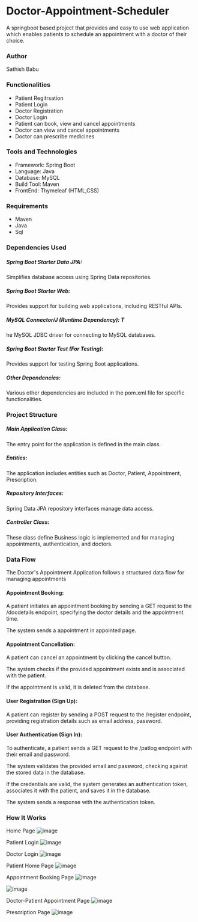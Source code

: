 # Doctor-Appointment-Scheduler

A springboot based project that provides and 
easy to use web application which enables patients to 
schedule an appointment with a doctor of their choice.

### Author
Sathish Babu

### Functionalities
* Patient Regitrsation
* Patient Login
* Doctor Registration
* Doctor Login
* Patient can book, view and cancel appointments
* Doctor can view and cancel appointments
* Doctor can prescribe medicines

### Tools and Technologies
* Framework: Spring Boot 
* Language: Java
* Database: MySQL
* Build Tool: Maven
* FrontEnd: Thymeleaf (HTML,CSS)


### Requirements
- Maven
- Java
- Sql

### Dependencies Used

##### Spring Boot Starter Data JPA: 
Simplifies database access using Spring Data repositories.

##### Spring Boot Starter Web: 
Provides support for building web applications, including RESTful APIs.

##### MySQL Connector/J (Runtime Dependency): T
he MySQL JDBC driver for connecting to MySQL databases.

##### Spring Boot Starter Test (For Testing): 
Provides support for testing Spring Boot applications.


##### Other Dependencies: 
Various other dependencies are included in the pom.xml file for specific functionalities.

### Project Structure

##### Main Application Class: 
The entry point for the application is defined in the main class.
##### Entities: 
The application includes entities such as Doctor, Patient, Appointment, Prescription.
##### Repository Interfaces: 
Spring Data JPA repository interfaces manage data access.
##### Controller Class: 
These class define Business logic is implemented and for managing appointments, authentication, and doctors.

### Data Flow
The Doctor's Appointment Application follows a structured data flow for managing appointments

#### Appointment Booking:

A patient initiates an appointment booking by sending a GET request to the /docdetails endpoint, specifying the doctor details and the appointment time.


The system sends a appointment in appointed page.

#### Appointment Cancellation:

A patient can cancel an appointment by clicking the cancel button.

The system checks if the provided appointment exists and is associated with the patient.

If the appointment is valid, it is deleted from the database.



#### User Registration (Sign Up):

A patient can register by sending a POST request to the /register endpoint, providing registration details such as email address, password.


#### User Authentication (Sign In):

To authenticate, a patient sends a GET request to the /patlog endpoint with their email and password.

The system validates the provided email and password, checking against the stored data in the database.

If the credentials are valid, the system generates an authentication token, associates it with the patient, and saves it in the database.

The system sends a response with the authentication token.

### How It Works
Home Page
![image](https://github.com/sbeee04/GTask/assets/69748917/9d55d041-5936-47e8-9757-6be6533c7b28)


Patient Login
![image](https://github.com/sbeee04/GTask/assets/69748917/9e5c9f9e-6971-475f-bda8-8a6b41bc4fdd)

Doctor Login
![image](https://github.com/sbeee04/GTask/assets/69748917/9a466c3e-a0cb-4468-bf35-298fae332887)

Patient Home Page
![image](https://github.com/sbeee04/GTask/assets/69748917/8fe1cb09-27b0-458a-bcfa-e9fd2f007155)

Appointment Booking Page
![image](https://github.com/sbeee04/GTask/assets/69748917/28dfe215-0f92-4da9-ba00-0716c5b07bb3)

![image](https://github.com/sbeee04/GTask/assets/69748917/0a5d2047-80bf-48a9-9e2a-e7c8d88acede)




Doctor-Patient Appointment Page
![image](https://github.com/sbeee04/GTask/assets/69748917/e0cc29cc-3c46-4d9f-a4dc-4e8368b2c80b)

Prescription Page
![image](https://github.com/sbeee04/GTask/assets/69748917/9788b658-091c-4ddc-8f79-367ab98768bd)

